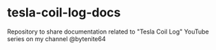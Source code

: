 # tesla-coil-log-docs
Repository to share documentation related to "Tesla Coil Log" YouTube series on my channel @bytenite64
